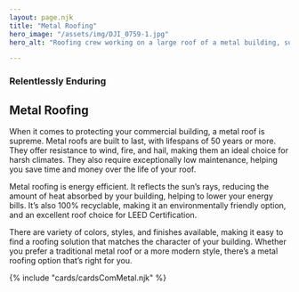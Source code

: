 ```yaml
---
layout: page.njk
title: "Metal Roofing"
hero_image: "/assets/img/DJI_0759-1.jpg"
hero_alt: "Roofing crew working on a large roof of a metal building, surrounded by expansive green farmland. Workers in safety gear and helmets are clustered near the edge of the roof, preparing to install new materials. A forklift is partially visible to the left. In the distance, a rural road leads to scattered houses, with fields and cloudy skies filling the background."

---
```


### Relentlessly Enduring
## Metal Roofing

When it comes to protecting your commercial building, a metal roof is supreme. Metal roofs are built to last, with lifespans of 50 years or more. They offer resistance to wind, fire, and hail, making them an ideal choice for harsh climates. They also require exceptionally low maintenance, helping you save time and money over the life of your roof.

Metal roofing is energy efficient. It reflects the sun’s rays, reducing the amount of heat absorbed by your building, helping to lower your energy bills. It’s also 100% recyclable, making it an environmentally friendly option, and an excellent roof choice for LEED Certification.

There are variety of colors, styles, and finishes available, making it easy to find a roofing solution that matches the character of your building. Whether you prefer a traditional metal roof or a more modern style, there’s a metal roofing option that’s right for you.

<div class="breakout">
  {% include "cards/cardsComMetal.njk" %}
  <!-- Possible Gallery Here -->
</div>
